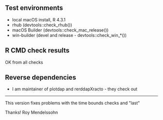 ## Test environments

* local macOS install, R 4.3.1
* rhub (devtools::check_rhub())
* macOS Builder (devtools::check_mac_release())
* win-builder (devel and release - devtools::check_win_*())

## R CMD check results

OK from all checks

## Reverse dependencies

* I am maintainer of plotdap and rerddapXracto - they check out

---

This version fixes problems with the time bounds checks and "last"

Thanks! 
Roy Mendelssohn
